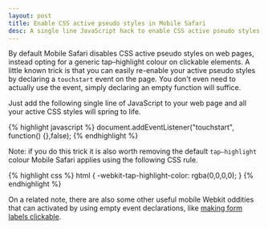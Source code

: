 ```yaml
---
layout: post
title: Enable CSS active pseudo styles in Mobile Safari
desc: A single line JavaScript hack to enable CSS active pseudo styles in iOS Mobile Safari
---
```


By default Mobile Safari disables CSS active pseudo styles on web pages, instead opting for a generic tap–highlight colour on clickable elements. A little known trick is that you can easily re-enable your active pseudo styles by declaring a `touchstart` event on the page. You don't even need to actually use the event, simply declaring an empty function will suffice.

Just add the following single line of JavaScript to your web page and all your active CSS styles will spring to life.

{% highlight javascript %}
document.addEventListener("touchstart", function() {},false);
{% endhighlight %}

Note: if you do this trick it is also worth removing the default `tap–highlight` colour Mobile Safari applies using the following CSS rule.

{% highlight css %}
html {
	-webkit-tap-highlight-color: rgba(0,0,0,0);
}
{% endhighlight %}

On a related note, there are also some other useful mobile Webkit oddities that can activated by using empty event declarations, like [making form labels clickable](http://krijnhoetmer.nl/stuff/javascript/label-checkbox-ios/).